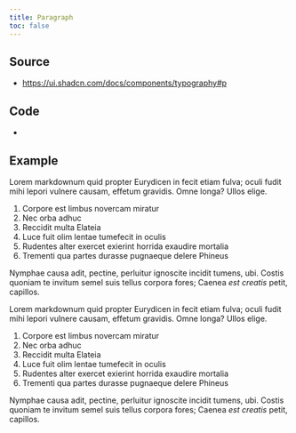 ```yaml
---
title: Paragraph
toc: false
---
```


## Source

* https://ui.shadcn.com/docs/components/typography#p

## Code

*

## Example

Lorem markdownum quid propter Eurydicen in fecit etiam fulva; oculi fudit mihi
lepori vulnere causam, effetum gravidis. Omne longa? Ullos elige.

1. Corpore est limbus novercam miratur
2. Nec orba adhuc
3. Reccidit multa Elateia
4. Luce fuit olim lentae tumefecit in oculis
5. Rudentes alter exercet exierint horrida exaudire mortalia
6. Trementi qua partes durasse pugnaeque delere Phineus

Nymphae causa adit, pectine, perluitur ignoscite incidit tumens, ubi. Costis
quoniam te invitum semel suis tellus corpora fores; Caenea *est creatis* petit,
capillos.

Lorem markdownum quid propter Eurydicen in fecit etiam fulva; oculi fudit mihi
lepori vulnere causam, effetum gravidis. Omne longa? Ullos elige.

1. Corpore est limbus novercam miratur
2. Nec orba adhuc
3. Reccidit multa Elateia
4. Luce fuit olim lentae tumefecit in oculis
5. Rudentes alter exercet exierint horrida exaudire mortalia
6. Trementi qua partes durasse pugnaeque delere Phineus

Nymphae causa adit, pectine, perluitur ignoscite incidit tumens, ubi. Costis
quoniam te invitum semel suis tellus corpora fores; Caenea *est creatis* petit,
capillos.
